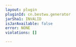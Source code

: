 ```yaml
---
layout: plugin
pluginId: cn.bestwu.generator
jarSha1: INVALID
isJarAvailable: false
error: NONE
violations: []

---
```

